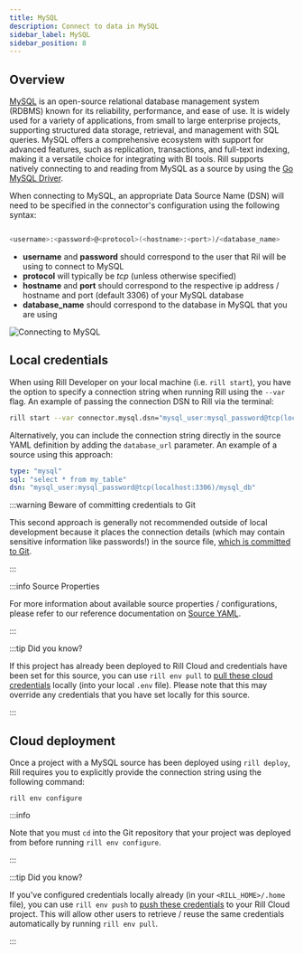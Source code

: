 ```yaml
---
title: MySQL
description: Connect to data in MySQL
sidebar_label: MySQL
sidebar_position: 8
---
```


<!-- WARNING: There are links to this page in source code. If you move it, find and replace the links and consider adding a redirect in docusaurus.config.js. -->

## Overview

[MySQL](https://dev.mysql.com/doc/refman/8.0/en/introduction.html) is an open-source relational database management system (RDBMS) known for its reliability, performance, and ease of use. It is widely used for a variety of applications, from small to large enterprise projects, supporting structured data storage, retrieval, and management with SQL queries. MySQL offers a comprehensive ecosystem with support for advanced features, such as replication, transactions, and full-text indexing, making it a versatile choice for integrating with BI tools. Rill supports natively connecting to and reading from MySQL as a source by using the [Go MySQL Driver](https://github.com/go-sql-driver/mysql).

When connecting to MySQL, an appropriate Data Source Name (DSN) will need to be specified in the connector's configuration using the following syntax:

```bash

<username>:<password>@<protocol>(<hostname>:<port>)/<database_name>

```
- **username** and **password** should correspond to the user that Ril will be using to connect to MySQL
- **protocol** will typically be _tcp_ (unless otherwise specified)
- **hostname** and **port** should correspond to the respective ip address / hostname and port (default 3306) of your MySQL database
- **database_name** should correspond to the database in MySQL that you are using

![Connecting to MySQL](/img/reference/connectors/mysql/mysql.png)

## Local credentials

When using Rill Developer on your local machine (i.e. `rill start`), you have the option to specify a connection string when running Rill using the `--var` flag.
An example of passing the connection DSN to Rill via the terminal:

```bash
rill start --var connector.mysql.dsn="mysql_user:mysql_password@tcp(localhost:3306)/mysql_db"
```

Alternatively, you can include the connection string directly in the source YAML definition by adding the `database_url` parameter. 
An example of a source using this approach:

```yaml
type: "mysql"
sql: "select * from my_table"
dsn: "mysql_user:mysql_password@tcp(localhost:3306)/mysql_db"
```

:::warning Beware of committing credentials to Git

This second approach is generally not recommended outside of local development because it places the connection details (which may contain sensitive information like passwords!) in the source file, <u>which is committed to Git</u>.

:::

:::info Source Properties

For more information about available source properties / configurations, please refer to our reference documentation on [Source YAML](../../reference/project-files/index.md).

:::

:::tip Did you know?

If this project has already been deployed to Rill Cloud and credentials have been set for this source, you can use `rill env pull` to [pull these cloud credentials](/build/credentials/credentials.md#rill-env-pull) locally (into your local `.env` file). Please note that this may override any credentials that you have set locally for this source.

:::

## Cloud deployment

Once a project with a MySQL source has been deployed using `rill deploy`, Rill requires you to explicitly provide the connection string using the following command:

```
rill env configure
```

:::info

Note that you must `cd` into the Git repository that your project was deployed from before running `rill env configure`.

:::

:::tip Did you know?

If you've configured credentials locally already (in your `<RILL_HOME>/.home` file), you can use `rill env push` to [push these credentials](/build/credentials/credentials.md#rill-env-push) to your Rill Cloud project. This will allow other users to retrieve / reuse the same credentials automatically by running `rill env pull`.

:::